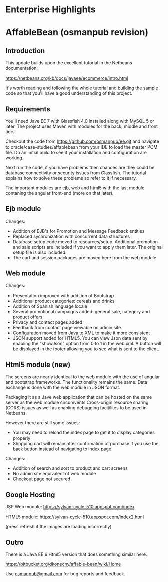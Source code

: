 Enterprise Highlights
=====================

AffableBean (osmanpub revision)
===============================

Introduction
------------

This update builds upon the excellent tutorial in the Netbeans documentation:

https://netbeans.org/kb/docs/javaee/ecommerce/intro.html

It's worth reading and following the whole tutorial and building the sample code
so that you'll have a good understanding of this project.


Requirements
------------

You'll need Jave EE 7 with Glassfish 4.0 installed along with MySQL 5 or later.
The project uses Maven with modules for the back, middle and front tiers. 

Checkout the code from https://github.com/osmanpub/ee.git and navigate to 
oracle/case-studies/affablebean from your IDE to load the master POM file.
Do an initial build to see if your installation and configuration are working.

Next run the code, if you have problems then chances are they could be database
connectivity or security issues from Glassfish. The tutorial explains how to 
solve these problems so refer to it if necessary.

The important modules are ejb, web and html5 with the last module contaning 
the angular front-end (more on that later).


Ejb module
----------

Changes:

* Addition of EJB's for Promotion and Message Feedback entities
* Replaced sychronization with concurrent data structures 
* Database setup code moved to resources/setup. Additional promotion and sale
  scripts are included if you want to apply them later. The original setup file
  is also included.
* The cart and session packages are moved here from the web module


Web module
----------

Changes:

* Presentation improved with addition of Bootstrap
* Additional product categories: cereals and drinks
* Addition of Spanish language locale
* Several promotional campaigns added: general sale, category and product offers
* Privacy and contact pages added
* Feedback from contact page viewable on admin site
* Configuration moved from Java to XML to make it more consistent 
* JSON support added for HTML5. You can view Json data sent by enabling
  the "showJson" option from 0 to 1 in the web.xml. A button will be displayed
  in the footer allowing you to see what is sent to the client.


Html5 module (new)
------------------

The screens are nearly identical to the web module with the use of angular and 
bootstrap frameworks. The functionality remains the same. Data exchange is done
with the web module in JSON format.

Packaging it as a Jave web application that can be hosted on the same server as 
the web module circumvents Cross-origin resource sharing (CORS) issues as well 
as enabling debugging facitilites to be used in Netbeans.

However there are still some issues:

* You may need to reload the index page to get it to display categories properly
* Shopping cart will remain after confirmation of purchase if you use the back 
  button instead of navigating to index page

Changes:

* Addition of search and sort to product and cart screens
* No admin site equivalent of web module
* Checkout page not secured


Google Hosting
--------------

JSP Web module: https://sylvan-cycle-510.appspot.com/index

HTML5 module: https://sylvan-cycle-510.appspot.com/index2.html

(press refresh if the images are loading incorrectly)


Outro
-----

There is a Java EE 6 Html5 version that does something similar here:

https://bitbucket.org/dkonecny/affable-bean/wiki/Home

Use osmanpub@gmail.com for bug reports and feedback.
